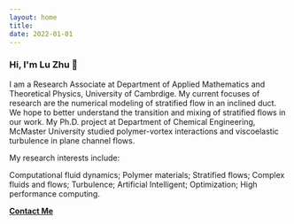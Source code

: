 ```yaml
---
layout: home
title: 
date: 2022-01-01 
---
```

### Hi, I'm Lu Zhu 👋
I am a Research Associate at Department of Applied Mathematics and Theoretical Physics, University of Cambrdige. My current focuses of research are the numerical modeling of stratified flow in an inclined duct. We hope to better understand the transition and mixing of stratified flows in our work. My Ph.D. project at Department of Chemical Engineering, McMaster University studied polymer-vortex interactions and viscoelastic turbulence in plane channel flows.

My research interests include:

Computational fluid dynamics; Polymer materials; Stratified flows; Complex fluids and flows; Turbulence; Artificial Intelligent; Optimization; High performance computing.

<a href="/contact.html" class="highlighted"><b>Contact Me</b></a>
